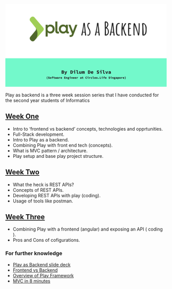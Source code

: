 ![cover](other_resources/cover.png)

Play as backend is a three week session series that I have conducted for the second year students of Informatics

## [Week One](https://github.com/dilum1995/IIT-PlayFramework-Session/tree/main/week_one)

- Intro to ‘frontend vs backend’ concepts, technologies and opprtunities.
- Full-Stack development.
- Intro to Play as a backend.
- Combining Play with front end tech (concepts).
- What is MVC pattern / architecture.
- Play setup and base play project structure.

## [Week Two](https://github.com/dilum1995/IIT-PlayFramework-Session/tree/main/week_two)

- What the heck is REST APIs?
- Concepts of REST APIs.
- Developing REST APIs with play (coding).
- Usage of tools like postman.

## [Week Three](https://github.com/dilum1995/IIT-PlayFramework-Session/tree/main/week_three)

- Combining Play with a frontend (angular) and exposing an API ( coding ).
- Pros and Cons of cofigurations.

### For further knowledge

- [Play as Backend slide deck](https://docs.google.com/presentation/d/1qEIb2rs8oAuwzaC06-6q7nr3umtl5Dt661TAK9FEjbw/edit?usp=sharing)
- [Frontend vs Backend](https://www.youtube.com/watch?v=n_gODKYn9dM&feature=emb_logo)
- [Overview of Play Framework](https://www.playframework.com/documentation/2.8.x/Introduction)
- [MVC in 8 minutes](https://www.youtube.com/watch?v=FCkDEHWDATI&feature=emb_logo)
